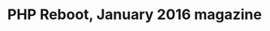 ---
layout: magazine
title: PHP Reboot, January 2016 magazine
permalink: /m1601/
categories: January2016
magazine:
    month: January 2016
    monthcategory: january2016
    showtagsleft :
      - Drupal
    showtagsright :
      - News
---
